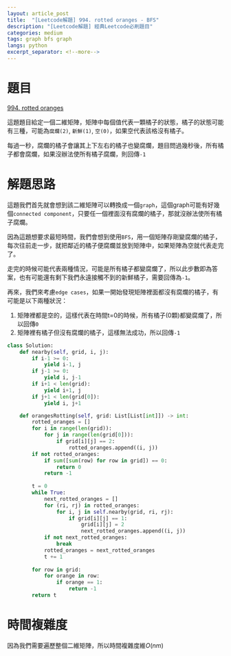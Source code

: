 ```yaml
---
layout: article_post
title:  "[Leetcode解題] 994. rotted oranges - BFS"
description: "[Leetcode解題] 經典Leetcode必刷題目"
categories: medium
tags: graph bfs graph
langs: python
excerpt_separator: <!--more-->
---
```


# 題目

[994. rotted oranges](https://leetcode.com/problems/rotting-oranges/)

這題題目給定一個二維矩陣，矩陣中每個值代表一顆橘子的狀態，橘子的狀態可能有三種，可能為`腐爛(2)`, `新鮮(1)`, `空(0)`，如果空代表該格沒有橘子。

每過一秒，腐爛的橘子會讓其上下左右的橘子也變腐爛，題目問過幾秒後，所有橘子都會腐爛，如果沒辦法使所有橘子腐爛，則回傳`-1`

<!--more-->

# 解題思路

這題我們首先就會想到該二維矩陣可以轉換成一個`graph`，這個graph可能有好幾個`connected component`，只要任一個裡面沒有腐爛的橘子，那就沒辦法使所有橘子腐爛。

因為這題想要求最短時間，我們會想到使用`BFS`，用一個矩陣存剛變腐爛的橘子，每次往前走一步，就把鄰近的橘子便腐爛並放到矩陣中，如果矩陣為空就代表走完了。

走完的時候可能代表兩種情況，可能是所有橘子都變腐爛了，所以此步數即為答案，也有可能還有剩下我們永遠接觸不到的新鮮橘子，需要回傳為`-1`。

再來，我們來考慮`edge cases`，如果一開始發現矩陣裡面都沒有腐爛的橘子，有可能是以下兩種狀況：

1. 矩陣裡都是空的，這樣代表在時間t=0的時候，所有橘子(0顆)都變腐爛了，所以回傳`0`
2. 矩陣裡有橘子但沒有腐爛的橘子，這樣無法成功，所以回傳`-1`

```python
class Solution:
    def nearby(self, grid, i, j):
        if i-1 >= 0:
            yield i-1, j
        if j-1 >= 0:
            yield i, j-1
        if i+1 < len(grid):
            yield i+1, j
        if j+1 < len(grid[0]):
            yield i, j+1

    def orangesRotting(self, grid: List[List[int]]) -> int:
        rotted_oranges = []
        for i in range(len(grid)):
            for j in range(len(grid[0])):
                if grid[i][j] == 2:
                    rotted_oranges.append((i, j))
        if not rotted_oranges:
            if sum([sum(row) for row in grid]) == 0:
                return 0
            return -1
        
        t = 0
        while True:
            next_rotted_oranges = []
            for (ri, rj) in rotted_oranges:
                for i, j in self.nearby(grid, ri, rj):
                    if grid[i][j] == 1:
                        grid[i][j] = 2
                        next_rotted_oranges.append((i, j))
            if not next_rotted_oranges:
                break
            rotted_oranges = next_rotted_oranges
            t += 1
        
        for row in grid:
            for orange in row:
                if orange == 1:
                    return -1
        return t
```

# 時間複雜度

因為我們需要遍歷整個二維矩陣，所以時間複雜度維$O(nm)$